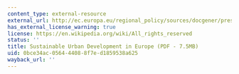 ```yaml
---
content_type: external-resource
external_url: http://ec.europa.eu/regional_policy/sources/docgener/presenta/urban2009/urban2009_en.pdf
has_external_license_warning: true
license: https://en.wikipedia.org/wiki/All_rights_reserved
status: ''
title: Sustainable Urban Development in Europe (PDF - 7.5MB)
uid: 0bce34ac-0564-4408-8f7e-d1859538a625
wayback_url: ''
---
```

